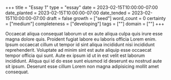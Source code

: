 +++
title = "Essay 1"
type = "essay"
date = 2023-02-15T10:00:00-07:00
date_planted = 2023-02-15T10:00:00-07:00
date_tended = 2023-02-15T10:00:00-07:00
draft = false
growth = ["seed"]
word_count = 0
certainty = ["medium"]
completeness = ["developing"]
tags = [""]
domain = [""]
+++

Occaecat aliqua consequat laborum ut ex aute aliqua culpa quis irure esse magna dolore quis. Proident fugiat labore eu laboris officia Lorem enim. Ipsum occaecat cillum ut tempor id sint aliqua incididunt nisi incididunt reprehenderit. Voluptate ad minim sint est aute aliquip esse occaecat tempor officia qui sunt. Aute ex ipsum id ut in est velit est laborum incididunt. Aliqua qui id do esse sunt eiusmod id deserunt eu nostrud aute sit ipsum. Deserunt esse cillum Lorem non magna adipisicing mollit amet consequat.

